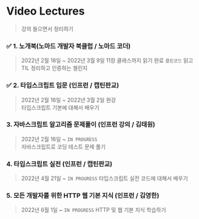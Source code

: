 # Video Lectures

> 강의 들으면서 정리하기

### ✅ 1. 노개북(노마드 개발자 북클럽 / 노마드 코더)

> 2022년 2월 18일 ~ 2022년 3월 9일 11장 클래스까지 읽기 완료
> `클린코드` 읽고 TIL 정리하고 인증하는 챌린지

### ✅ 2. 타입스크립트 입문 (인프런 / 캡틴판교)

> 2022년 2월 16일 ~ 2022년 3월 2일 완강  
> 타입스크립트 기본에 대해서 배우기

### 3. 자바스크립트 알고리즘 문제풀이 (인프런 강의 / 김태원)

> 2022년 2월 16일 ~ `IN PROGRESS`  
> 자바스크립트로 코딩 테스트 문제 풀기

### 4. 타입스크립트 실전 (인프런 / 캡틴판교)

> 2022년 4월 21일 ~ `IN PROGRESS`
> 타입스크립트 실전 코드에 대해서 배우기

### 5. 모든 개발자를 위한 HTTP 웹 기본 지식 (인프런 / 김영한)

> 2022년 6월 1일 ~ `IN PROGRESS`
> HTTP 및 웹 기본 지식 학습하기
